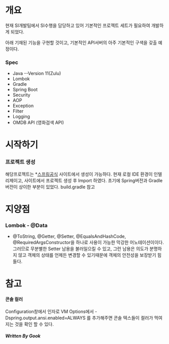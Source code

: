 
# 개요
현재 SI개발팀에서 SI수행을 담당하고 있어 기본적인 프로젝트 세트가 필요하여 개발하게 되었다.

아래 기재된 기능을 구현할 것이고, 기본적인 API서버의 아주 기본적인 구색을 갖출 예정이다.

### Spec
* Java --Version 11(Zulu)
* Lombok
* Gradle
* Spring Boot
* Security
* AOP
* Exception
* Filter
* Logging
* OMDB API (영화검색 API)

# 시작하기

### 프로젝트 생성
해당프로젝트는 *[스프링공식](https://start.spring.io/) 사이트에서 생성이 가능하다.
현재 로컬 IDE 환경이 인텔리제이고, 사이트에서 프로젝트 생성 후 Import 하였다.
초기에 Spring버전과 Gradle 버전이 상이한 부분이 있었다. build.gradle 참고

# 지양점
### Lombok - @Data
* @ToString, @Getter, @Setter, @EqualsAndHashCode, 
@RequiredArgsConstructor을 하나로 사용이 가능한 막강한 어노테이션이이다.
그러므로 무분별한 Setter 남용을 불러일으킬 수 있고, 그런 남용은 의도가 분명하지 않고 객체의 상태를 
언제든 변경할 수 있기때문에 객체의 안전성을 보장받기 힘들다.


# 참고
#### 콘솔 컬러
Configuration창에서 인자로 VM Options에서 -Dspring.output.ansi.enabled=ALWAYS 를 추가해주면 콘솔 
텍스들이 컬러가 먹여지는 것을 확인 할 수 있다.









##### Written By Gook

